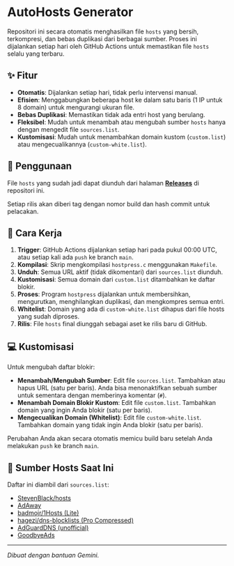 # AutoHosts Generator

Repositori ini secara otomatis menghasilkan file `hosts` yang bersih, terkompresi, dan bebas duplikasi dari berbagai sumber. Proses ini dijalankan setiap hari oleh GitHub Actions untuk memastikan file `hosts` selalu yang terbaru.

## ✨ Fitur

- **Otomatis**: Dijalankan setiap hari, tidak perlu intervensi manual.
- **Efisien**: Menggabungkan beberapa host ke dalam satu baris (1 IP untuk 8 domain) untuk mengurangi ukuran file.
- **Bebas Duplikasi**: Memastikan tidak ada entri host yang berulang.
- **Fleksibel**: Mudah untuk menambah atau mengubah sumber `hosts` hanya dengan mengedit file `sources.list`.
- **Kustomisasi**: Mudah untuk menambahkan domain kustom (`custom.list`) atau mengecualikannya (`custom-white.list`).

## 🚀 Penggunaan

File `hosts` yang sudah jadi dapat diunduh dari halaman **[Releases](https://github.com/eikarna/autohosts/releases)** di repositori ini.

Setiap rilis akan diberi tag dengan nomor build dan hash commit untuk pelacakan.

## 🔧 Cara Kerja

1.  **Trigger**: GitHub Actions dijalankan setiap hari pada pukul 00:00 UTC, atau setiap kali ada `push` ke branch `main`.
2.  **Kompilasi**: Skrip mengkompilasi `hostpress.c` menggunakan `Makefile`.
3.  **Unduh**: Semua URL aktif (tidak dikomentari) dari `sources.list` diunduh.
4.  **Kustomisasi**: Semua domain dari `custom.list` ditambahkan ke daftar blokir.
5.  **Proses**: Program `hostpress` dijalankan untuk membersihkan, mengurutkan, menghilangkan duplikasi, dan mengkompres semua entri.
6.  **Whitelist**: Domain yang ada di `custom-white.list` dihapus dari file hosts yang sudah diproses.
7.  **Rilis**: File `hosts` final diunggah sebagai aset ke rilis baru di GitHub.

## 💻 Kustomisasi

Untuk mengubah daftar blokir:

-   **Menambah/Mengubah Sumber**: Edit file `sources.list`. Tambahkan atau hapus URL (satu per baris). Anda bisa menonaktifkan sebuah sumber untuk sementara dengan memberinya komentar (`#`).
-   **Menambah Domain Blokir Kustom**: Edit file `custom.list`. Tambahkan domain yang ingin Anda blokir (satu per baris).
-   **Mengecualikan Domain (Whitelist)**: Edit file `custom-white.list`. Tambahkan domain yang tidak ingin Anda blokir (satu per baris).

Perubahan Anda akan secara otomatis memicu build baru setelah Anda melakukan `push` ke branch `main`.

## 📜 Sumber Hosts Saat Ini

Daftar ini diambil dari `sources.list`:
- [StevenBlack/hosts](https://raw.githubusercontent.com/StevenBlack/hosts/master/alternates/fakenews-gambling/hosts)
- [AdAway](https://adaway.org/hosts.txt)
- [badmojr/1Hosts (Lite)](https://raw.githubusercontent.com/badmojr/1Hosts/master/Lite/hosts.txt)
- [hagezi/dns-blocklists (Pro Compressed)](https://raw.githubusercontent.com/hagezi/dns-blocklists/main/hosts/pro-compressed.txt)
- [AdGuardDNS (unofficial)](https://raw.githubusercontent.com/r-a-y/mobile-hosts/master/AdguardDNS.txt)
- [GoodbyeAds](https://raw.githubusercontent.com/jerryn70/GoodbyeAds/master/Hosts/GoodbyeAds.txt)

---
*Dibuat dengan bantuan Gemini.*

